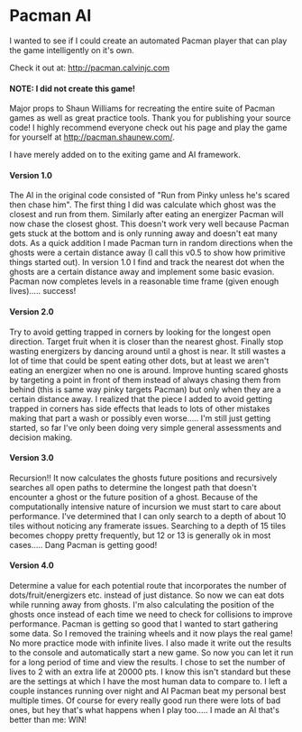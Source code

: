 # Pacman AI

I wanted to see if I could create an automated Pacman player that can play the game intelligently on it's own.

Check it out at: http://pacman.calvinjc.com

#### NOTE: I did not create this game!
Major props to Shaun Williams for recreating the entire suite of Pacman games as well as great practice tools.  Thank you for publishing your source code!  I highly recommend everyone check out his page and play the game for yourself at http://pacman.shaunew.com/.  

I have merely added on to the exiting game and AI framework.


#### Version 1.0
The AI in the original code consisted of "Run from Pinky unless he's scared then chase him".  The first thing I did was calculate which ghost was the closest and run from them.  Similarly after eating an energizer Pacman will now chase the closest ghost.  This doesn't work very well because Pacman gets stuck at the bottom and is only running away and doesn't eat many dots.  As a quick addition I made Pacman turn in random directions when the ghosts were a certain distance away (I call this v0.5 to show how primitive things started out).  In version 1.0 I find and track the nearest dot when the ghosts are a certain distance away and implement some basic evasion.  Pacman now completes levels in a reasonable time frame (given enough lives)..... success!

#### Version 2.0
Try to avoid getting trapped in corners by looking for the longest open direction.  Target fruit when it is closer than the nearest ghost.  Finally stop wasting energizers by dancing around until a ghost is near.  It still wastes a lot of time that could be spent eating other dots, but at least we aren't eating an energizer when no one is around.  Improve hunting scared ghosts by targeting a point in front of them instead of always chasing them from behind (this is same way pinky targets Pacman) but only when they are a certain distance away.  I realized that the piece I added to avoid getting trapped in corners has side effects that leads to lots of other mistakes making that part a wash or possibly even worse..... I'm still just getting started, so far I've only been doing very simple general assessments and decision making.

#### Version 3.0
Recursion!! It now calculates the ghosts future positions and recursively searches all open paths to determine the longest path that doesn't encounter a ghost or the future position of a ghost.  Because of the computationally intensive nature of incursion we must start to care about performance.  I've determined that I can only search to a depth of about 10 tiles without noticing any framerate issues.  Searching to a depth of 15 tiles becomes choppy pretty frequently, but 12 or 13 is generally ok in most cases..... Dang Pacman is getting good!

#### Version 4.0
Determine a value for each potential route that incorporates the number of dots/fruit/energizers etc. instead of just distance.  So now we can eat dots while running away from ghosts.  I'm also calculating the position of the ghosts once instead of each time we need to check for collisions to improve performance. Pacman is getting so good that I wanted to start gathering some data.  So I removed the training wheels and it now plays the real game! No more practice mode with infinite lives.  I also made it write out the results to the console and automatically start a new game.  So now you can let it run for a long period of time and view the results.  I chose to set the number of lives to 2 with an extra life at 20000 pts.  I know this isn't standard but these are the settings at which I have the most human data to compare to.  I left a couple instances running over night and AI Pacman beat my personal best multiple times.  Of course for every really good run there were lots of bad ones, but hey that's what happens when I play too..... I made an AI that's better than me: WIN!
